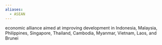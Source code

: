 ```yaml
---
aliases:
  - ASEAN
---
```

economic alliance aimed at improving development in Indonesia, Malaysia, Philippines, Singapore, Thailand, Cambodia, Myanmar, Vietnam, Laos, and Brunei
